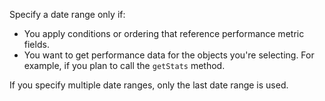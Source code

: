 Specify a date range only if:

- You apply conditions or ordering that reference performance metric fields. 
- You want to get performance data for the objects you're selecting. For example, if you plan to call the `getStats` method. 

If you specify multiple date ranges, only the last date range is used.